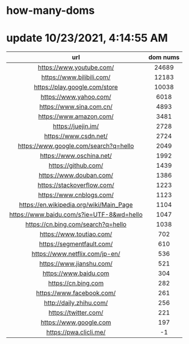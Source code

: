 # how-many-doms

# update 10/23/2021, 4:14:55 AM

url | dom nums
:-: | :-:
https://www.youtube.com/ | 24689
https://www.bilibili.com/ | 12183
https://play.google.com/store | 10038
https://www.yahoo.com/ | 6018
https://www.sina.com.cn/ | 4893
https://www.amazon.com/ | 3481
https://juejin.im/ | 2728
https://www.csdn.net/ | 2724
https://www.google.com/search?q=hello | 2049
https://www.oschina.net/ | 1992
https://github.com/ | 1439
https://www.douban.com/ | 1386
https://stackoverflow.com/ | 1223
https://www.cnblogs.com/ | 1123
https://en.wikipedia.org/wiki/Main_Page | 1104
https://www.baidu.com/s?ie=UTF-8&wd=hello | 1047
https://cn.bing.com/search?q=hello | 1038
https://www.toutiao.com/ | 702
https://segmentfault.com/ | 610
https://www.netflix.com/jp-en/ | 536
https://www.jianshu.com/ | 521
https://www.baidu.com | 304
https://cn.bing.com | 282
https://www.facebook.com/ | 261
http://daily.zhihu.com/ | 256
https://twitter.com/ | 221
https://www.google.com | 197
https://pwa.clicli.me/ | -1
